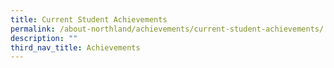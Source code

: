 ```yaml
---
title: Current Student Achievements
permalink: /about-northland/achievements/current-student-achievements/
description: ""
third_nav_title: Achievements
---
```

